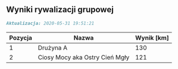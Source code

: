 ## Wyniki rywalizacji grupowej

```markdown
Aktualizacja: 2020-05-31 19:51:21
```

Pozycja | Nazwa | Wynik [km] |
------------ | -------------  | -------------
 1 |Drużyna A | 130 
 2 |Ciosy Mocy aka Ostry Cień Mgły | 121